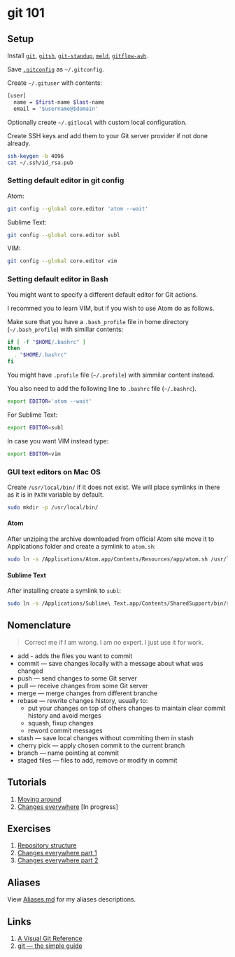 # git 101

## Setup

Install [`git`](https://git-scm.com/download/linux), [`gitsh`](https://github.com/thoughtbot/gitsh/blob/master/CONTRIBUTING.md#contributing-a-feature), [`git-standup`](https://github.com/kamranahmedse/git-standup), [`meld`](http://meldmerge.org/), [`gitflow-avh`](https://github.com/petervanderdoes/gitflow-avh).

Save [`.gitconfig`](https://github.com/wieczorek1990/dotfiles/blob/master/.gitconfig) as `~/.gitconfig`.

Create `~/.gituser` with contents:

```sh
[user]
  name = $first-name $last-name
  email = '$username@$domain'
```

Optionally create `~/.gitlocal` with custom local configuration.

Create SSH keys and add them to your Git server provider if not done already.

```sh
ssh-keygen -b 4096
cat ~/.ssh/id_rsa.pub
```

### Setting default editor in git config

Atom:

```sh
git config --global core.editor 'atom --wait'
```

Sublime Text:

```sh
git config --global core.editor subl
```

VIM:

```sh
git config --global core.editor vim
```

### Setting default editor in Bash

You might want to specify a different default editor for Git actions.

I recommed you to learn VIM, but if you wish to use Atom do as follows.

Make sure that you have a `.bash_profile` file in home directory (`~/.bash_profile`) with simillar contents:

```sh
if [ -f "$HOME/.bashrc" ]
then
  . "$HOME/.bashrc"
fi
```

You might have `.profile` file (`~/.profile`) with simmilar content instead.

You also need to add the following line to `.bashrc` file (`~/.bashrc`).

```sh
export EDITOR='atom --wait'
```

For Sublime Text:

```sh
export EDITOR=subl
```

In case you want VIM instead type:

```sh
export EDITOR=vim
```

### GUI text editors on Mac OS

Create `/usr/local/bin/` if it does not exist. We will place symlinks in there as it is in `PATH` variable by default.

```sh
sudo mkdir -p /usr/local/bin/
```

#### Atom

After unziping the archive downloaded from official Atom site move it to
Applications folder and create a symlink to `atom.sh`:

```sh
sudo ln -s /Applications/Atom.app/Contents/Resources/app/atom.sh /usr/local/bin/atom
```

#### Sublime Text

After installing create a symlink to `subl`:

```sh
sudo ln -s /Applications/Sublime\ Text.app/Contents/SharedSupport/bin/subl /usr/local/bin/subl
```

## Nomenclature

> Correct me if I am wrong. I am no expert. I just use it for work.

* add - adds the files you want to commit
* commit — save changes locally with a message about what was changed
* push — send changes to some Git server
* pull — receive changes from some Git server
* merge — merge changes from different branche
* rebase — rewrite changes history, usually to:
  * put your changes on top of others changes to maintain clear commit history and avoid merges
  * squash, fixup changes
  * reword commit messages
* stash — save local changes without commiting them in stash
* cherry pick — apply chosen commit to the current branch
* branch — name pointing at commit
* staged files — files to add, remove or modify in commit

## Tutorials

1. [Moving around](/tutorials/1.md)
2. [Changes everywhere](/tutorials/2.md) [In progress]

## Exercises

1. [Repository structure](/exercises/1.md)
2. [Changes everywhere part 1](/exercises/2-1.md)
3. [Changes everywhere part 2](/exercises/2-2.md)

## Aliases

View [Aliases.md](/Aliases.md) for my aliases descriptions.

## Links

1. [A Visual Git Reference](http://marklodato.github.io/visual-git-guide/index-en.html)
2. [git — the simple guide](http://rogerdudler.github.io/git-guide/)

